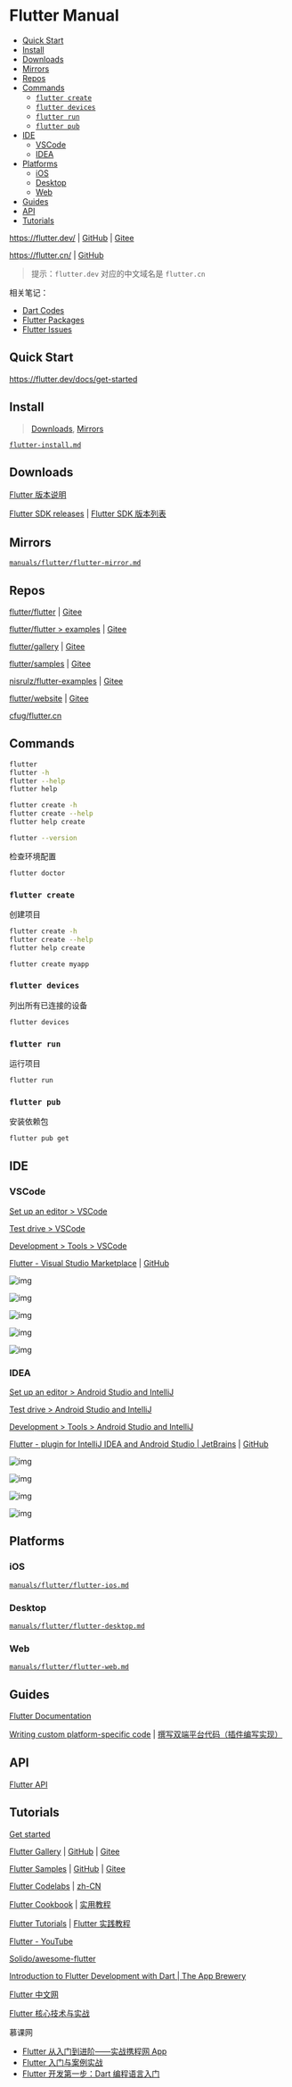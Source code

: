 <!-- omit in toc -->
# Flutter Manual

- [Quick Start](#quick-start)
- [Install](#install)
- [Downloads](#downloads)
- [Mirrors](#mirrors)
- [Repos](#repos)
- [Commands](#commands)
  - [`flutter create`](#flutter-create)
  - [`flutter devices`](#flutter-devices)
  - [`flutter run`](#flutter-run)
  - [`flutter pub`](#flutter-pub)
- [IDE](#ide)
  - [VSCode](#vscode)
  - [IDEA](#idea)
- [Platforms](#platforms)
  - [iOS](#ios)
  - [Desktop](#desktop)
  - [Web](#web)
- [Guides](#guides)
- [API](#api)
- [Tutorials](#tutorials)

<https://flutter.dev/> | [GitHub](https://github.com/flutter/website) | [Gitee](https://gitee.com/mrhuangyuhui/flutter-website)

<https://flutter.cn/> | [GitHub](https://github.com/cfug/flutter.cn)

> 提示：`flutter.dev` 对应的中文域名是 `flutter.cn`

相关笔记：

- [Dart Codes](https://gitee.com/mrhuangyuhui/dart-codes)
- [Flutter Packages](packages/README.md)
- [Flutter Issues](/issues/flutter/README.md)

## Quick Start

<https://flutter.dev/docs/get-started>

<!-- #flutter-install -->
## Install

> [Downloads](#downloads), [Mirrors](#mirrors)

[`flutter-install.md`](flutter-install.md)

<!-- #flutter-download -->
## Downloads

[Flutter 版本说明](https://github.com/flutter/flutter/wiki/Flutter-build-release-channels)

[Flutter SDK releases](https://flutter.dev/docs/development/tools/sdk/releases) | [Flutter SDK 版本列表](https://flutter.cn/docs/development/tools/sdk/releases)

<!-- #flutter-mirror -->
## Mirrors

[`manuals/flutter/flutter-mirror.md`](/manuals/flutter/flutter-mirror.md)

<!-- #flutter-repo -->
## Repos

[flutter/flutter](https://github.com/flutter/flutter) | [Gitee](https://gitee.com/mrhuangyuhui/flutter)

[flutter/flutter > examples](https://github.com/flutter/flutter/tree/master/examples) | [Gitee](https://gitee.com/mrhuangyuhui/flutter/tree/master/examples)

[flutter/gallery](https://github.com/flutter/gallery) | [Gitee](https://gitee.com/mrhuangyuhui/flutter-gallery)

[flutter/samples](https://github.com/flutter/samples) | [Gitee](https://gitee.com/mrhuangyuhui/flutter-samples)

[nisrulz/flutter-examples](https://github.com/nisrulz/flutter-examples) | [Gitee](https://gitee.com/mrhuangyuhui/flutter-examples)

[flutter/website](https://github.com/flutter/website) | [Gitee](https://gitee.com/mrhuangyuhui/flutter-website)

[cfug/flutter.cn](https://github.com/cfug/flutter.cn)

<!-- #flutter-cmd -->
## Commands

```bash
flutter
flutter -h
flutter --help
flutter help

flutter create -h
flutter create --help
flutter help create
```

```bash
flutter --version
```

检查环境配置

```bash
flutter doctor
```

### `flutter create`

创建项目

```bash
flutter create -h
flutter create --help
flutter help create
```

```bash
flutter create myapp
```

### `flutter devices`

列出所有已连接的设备

```bash
flutter devices
```

### `flutter run`

运行项目

```bash
flutter run
```

### `flutter pub`

安装依赖包

```bash
flutter pub get
```

<!-- #flutter-ide -->
## IDE

<!-- #flutter-vscode -->
### VSCode

[Set up an editor > VSCode](https://flutter.dev/docs/get-started/editor?tab=vscode)

[Test drive > VSCode](https://flutter.dev/docs/get-started/test-drive?tab=vscode)

[Development > Tools > VSCode](https://flutter.dev/docs/development/tools/vs-code)

[Flutter - Visual Studio Marketplace](https://marketplace.visualstudio.com/items?itemName=Dart-Code.flutter) | [GitHub](https://github.com/Dart-Code/Flutter)

![img](https://gitee.com/mrhuangyuhui/images/raw/master/flutter/flutter-vscode-4.png)

![img](https://gitee.com/mrhuangyuhui/images/raw/master/flutter/flutter-vscode-5.png)

![img](https://gitee.com/mrhuangyuhui/images/raw/master/flutter/flutter-vscode-1.jpg)

![img](https://gitee.com/mrhuangyuhui/images/raw/master/flutter/flutter-vscode-2.png)

![img](https://gitee.com/mrhuangyuhui/images/raw/master/flutter/flutter-vscode-3.png)

<!-- #flutter-idea -->
### IDEA

[Set up an editor > Android Studio and IntelliJ](https://flutter.dev/docs/get-started/editor?tab=androidstudio)

[Test drive > Android Studio and IntelliJ](https://flutter.dev/docs/get-started/test-drive?tab=androidstudio)

[Development > Tools > Android Studio and IntelliJ](https://flutter.dev/docs/development/tools/android-studio)

[Flutter - plugin for IntelliJ IDEA and Android Studio | JetBrains](https://plugins.jetbrains.com/plugin/9212-flutter) | [GitHub](https://github.com/flutter/flutter-intellij)

![img](https://gitee.com/mrhuangyuhui/images/raw/master/flutter/flutter-idea-1.png)

![img](https://gitee.com/mrhuangyuhui/images/raw/master/flutter/flutter-idea-2.png)

![img](https://gitee.com/mrhuangyuhui/images/raw/master/flutter/flutter-idea-3.png)

![img](https://gitee.com/mrhuangyuhui/images/raw/master/flutter/flutter-idea-4.png)

## Platforms

<!-- #flutter-ios -->
### iOS

[`manuals/flutter/flutter-ios.md`](/manuals/flutter/flutter-ios.md)

### Desktop

[`manuals/flutter/flutter-desktop.md`](/manuals/flutter/flutter-desktop.md)

<!-- #flutter-web -->
### Web

[`manuals/flutter/flutter-web.md`](/manuals/flutter/flutter-web.md)

<!-- #flutter-guide -->
## Guides

[Flutter Documentation](https://flutter.dev/docs)

[Writing custom platform-specific code](https://flutter.dev/docs/development/platform-integration/platform-channels) | [撰写双端平台代码（插件编写实现）](https://flutter.cn/docs/development/platform-integration/platform-channels)

<!-- #flutter-api -->
## API

[Flutter API](https://api.flutter-io.cn/)

<!-- #flutter-tutorial -->
## Tutorials

[Get started](https://flutter.dev/docs/get-started)

[Flutter Gallery](https://flutter.github.io/gallery/#/) | [GitHub](https://github.com/flutter/gallery) | [Gitee](https://gitee.com/mrhuangyuhui/flutter-gallery)

[Flutter Samples](https://flutter.github.io/samples/#) | [GitHub](https://github.com/flutter/samples) | [Gitee](https://gitee.com/mrhuangyuhui/flutter-samples)

[Flutter Codelabs](https://flutter.dev/docs/codelabs) | [zh-CN](https://flutter.cn/docs/codelabs)

[Flutter Cookbook](https://flutter.dev/docs/cookbook) | [实用教程](https://flutter.cn/docs/cookbook)

[Flutter Tutorials](https://flutter.dev/docs/reference/tutorials) | [Flutter 实践教程](https://flutter.cn/docs/reference/tutorials)

[Flutter - YouTube](https://www.youtube.com/flutterdev)

[Solido/awesome-flutter](https://github.com/Solido/awesome-flutter)

[Introduction to Flutter Development with Dart | The App Brewery](https://www.appbrewery.co/p/intro-to-flutter)

[Flutter 中文网](https://flutterchina.club/)

[Flutter 核心技术与实战](https://time.geekbang.org/column/intro/200)

慕课网

- [Flutter 从入门到进阶——实战携程网 App](https://coding.imooc.com/class/321.html)
- [Flutter 入门与案例实战](https://www.imooc.com/learn/1090)
- [Flutter 开发第一步：Dart 编程语言入门](https://www.imooc.com/learn/1035)
